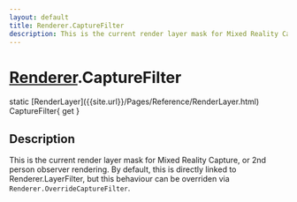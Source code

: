 ```yaml
---
layout: default
title: Renderer.CaptureFilter
description: This is the current render layer mask for Mixed Reality Capture, or 2nd person observer rendering. By default, this is directly linked to Renderer.LayerFilter, but this behaviour can be overriden via Renderer.OverrideCaptureFilter.
---
```

# [Renderer]({{site.url}}/Pages/Reference/Renderer.html).CaptureFilter

<div class='signature' markdown='1'>
static [RenderLayer]({{site.url}}/Pages/Reference/RenderLayer.html) CaptureFilter{ get }
</div>

## Description
This is the current render layer mask for Mixed Reality
Capture, or 2nd person observer rendering. By default, this is
directly linked to Renderer.LayerFilter, but this behaviour can be
overriden via `Renderer.OverrideCaptureFilter`.

